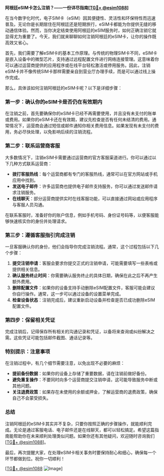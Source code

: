 **阿根廷eSIM卡怎么注销？——一份详尽指南[[TG💪+ @esim1088](https://t.me/s/esim1088)]**

在当今数字化时代，电子SIM卡（eSIM）因其便捷性、灵活性和环保特性而迅速普及。无论你是长期居住在阿根廷还是短期旅行，eSIM卡都能为你提供无缝的移动通信体验。然而，当你决定结束使用阿根廷的eSIM服务时，如何正确注销它就显得尤为重要了。今天，我们就来聊聊如何注销阿根廷的eSIM卡，让你的操作既高效又省心。

首先，我们需要了解eSIM卡的基本工作原理。与传统的物理SIM卡不同，eSIM卡是嵌入设备中的微型芯片，支持通过远程配置文件进行网络连接管理。这意味着你可以通过运营商提供的应用程序或在线平台轻松激活或停用服务。因此，注销eSIM卡并不像传统SIM卡那样需要亲自到营业厅办理手续，而是可以通过线上操作完成。

那么，具体该如何注销阿根廷的eSIM卡呢？以下是详细步骤：

### **第一步：确认你的eSIM卡是否仍在有效期内**
在注销之前，首先要确保你的eSIM卡已经不再需要使用，并且没有未支付的账单或费用。如果你的eSIM卡还在有效期，建议先检查是否有任何未结清的费用。通常情况下，运营商会通过短信或邮件通知你相关费用信息。如果发现有未支付的费用，务必尽快处理，以免影响后续的注销流程。

### **第二步：联系运营商客服**
大多数情况下，注销eSIM卡需要通过运营商的官方客服渠道进行。你可以通过以下几种方式联系运营商：
- **拨打客服热线**：每个运营商都有专门的客服热线，通常可以在官方网站或手机应用中找到。
- **发送电子邮件**：许多运营商也提供电子邮件支持服务，你可以通过发送邮件请求注销服务。
- **在线聊天**：部分运营商提供实时在线客服功能，可以直接通过网站或应用程序与客服人员沟通。

在联系客服时，准备好你的账户信息，例如手机号码、身份证号码等，以便客服能够快速核实你的身份并处理请求。

### **第三步：遵循客服指引完成注销**
一旦客服确认你的身份，他们会指导你完成注销流程。通常，这个过程包括以下几个步骤：
1. **提交注销申请**：客服会要求你提交正式的注销申请，可能需要填写一些表格或提供相关信息。
2. **确认服务终止时间**：你需要确认服务终止的具体日期，确保在此之后不再产生额外费用。
3. **删除配置文件**：如果你的设备支持手动删除eSIM配置文件，客服可能会建议你自行操作。通常，这一步可以通过设备的设置菜单完成。
4. **检查设备状态**：注销完成后，建议重新启动设备并检查是否已成功删除eSIM配置文件。

### **第四步：保留相关凭证**
完成注销后，记得保存所有相关的沟通记录和凭证，以备将来查询或纠纷解决之需。这些凭证可能包括邮件截图、通话记录等。

### **特别提示：注意事项**
在注销过程中，有几个细节需要注意，以免出现不必要的麻烦：
- **提前备份数据**：如果你的设备上存储了重要数据，请在注销前做好备份。
- **避免重复操作**：不要同时向多个运营商提交注销申请，这可能导致服务中断或其他问题。
- **关注退费政策**：如果存在未使用的余额或押金，了解运营商的退费政策，确保自己不会蒙受损失。

### **总结**
注销阿根廷的eSIM卡其实并不复杂，只要你按照正确的步骤操作，就能顺利完成。无论是通过客服电话、电子邮件还是在线聊天，都可以轻松搞定。希望这篇指南能帮助你在未来顺利处理类似问题。如果你还有其他疑问，欢迎随时咨询我们[[TG💪+ @esim1088](https://t.me/s/esim1088)]。

最后，再次提醒大家，在处理eSIM卡相关事务时要保持耐心和细心，确保每一个环节都做到位。祝你一切顺利！

[[TG💪+ @esim1088](https://t.me/s/esim1088) ![Image](https://i.postimg.cc/4NQfJmqS/Snipaste-2025-05-13-00-14-12.png)]